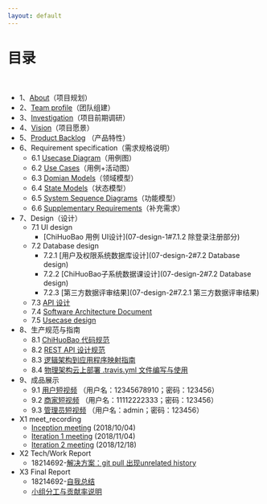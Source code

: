 ```yaml
---
layout: default
---
```


# [](#TOC)目录

&nbsp;&nbsp; 

* 1、[About](01-about)（项目规划）
* 2、[Team profile](02-team-profile)（团队组建）
* 3、[Investigation](03-investigation)（项目前期调研）
* 4、[Vision](04-vision)（项目愿景）
* 5、[Product Backlog](05-product-backlog) （产品特性）
* 6、Requirement specification（需求规格说明）
    - 6.1 [Usecase Diagram](06-requirement-1)（用例图）
    - 6.2 [Use Cases](06-requirement-2)（用例+活动图）
    - 6.3 [Domian Models](06-requirement-3)（领域模型）
    - 6.4 [State Models](06-requirement-4)（状态模型）
    - 6.5 [System Sequence Diagrams](06-requirement-5)（功能模型）
    - 6.6 [Supplementary Requirements](06-requirement-6)（补充需求）
* 7、Design（设计）
    - 7.1 UI design
        - [ChiHuoBao 用例 UI设计](07-design-1#7.1.2 除登录注册部分)
    - 7.2 Database design
        - 7.2.1 [用户及权限系统数据库设计](07-design-2#7.2 Database design)
        - 7.2.2 [ChiHuoBao子系统数据课设计](07-design-2#7.2 Database design)
        - 7.2.3 [第三方数据评审结果](07-design-2#7.2.1 第三方数据评审结果)
    - 7.3 [API 设计](07-design-3)
    - 7.4 [Software Architecture Document](07-design-4)
    - 7.5 [Usecase design](07-design-5)
* 8、生产规范与指南
    - 8.1 [ChiHuoBao 代码规范](08-code-rules-and-guide-1)
    - 8.2 [REST API 设计规范](08-code-rules-and-guide-2)
    - 8.3 [逻辑架构到应用程序映射指南](08-code-rules-and-guide-3)
    - 8.4 [物理架构云上部署 .travis.yml 文件编写与使用](08-code-rules-and-guide-4)
* 9、成品展示
    - 9.1 [用户短视频](https://sa-2018-fall.herokuapp.com) （用户名：12345678910；密码：123456）
    - 9.2 [商家短视频](https://sa-2018-fall.herokuapp.com) （用户名：11112222333；密码：123456）
    - 9.3 [管理员短视频](https://sa-2018-fall.herokuapp.com/admin/home) （用户名：admin；密码：123456）
* X1 meet_recording
    - [Inception meeting](X1-meeting-record) (2018/10/04)
    - [Iteration 1 meeting](X1-meeting-record1) (2018/11/04)
    - [Iteration 2 meeting](X1-meeting-record2) (2018/12/18)
* X2 Tech/Work Report
    - 18214692-[解决方案：git pull 出现unrelated history](https://sa-2018-fall.github.io/sa-be/01-git-pull-unrelated)
* X3 Final Report
    - 18214692-[自我总结](X3-final-report.md#自我总结)
    - [小组分工与贡献率说明](X3-final-report.md#PSP2.1统计表)